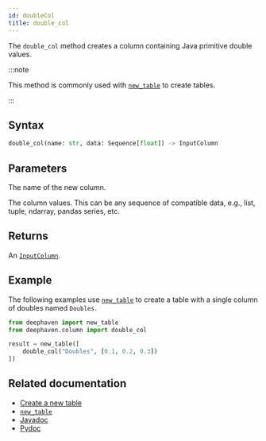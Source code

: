 ```yaml
---
id: doubleCol
title: double_col
---
```


The `double_col` method creates a column containing Java primitive double values.

:::note

This method is commonly used with [`new_table`](./newTable.md) to create tables.

:::

## Syntax

```python syntax
double_col(name: str, data: Sequence[float]) -> InputColumn
```

## Parameters

<ParamTable>
<Param name="name" type="str">

The name of the new column.

</Param>
<Param name="data" type="Sequence[float]">

The column values. This can be any sequence of compatible data, e.g., list, tuple, ndarray, pandas series, etc.

</Param>
</ParamTable>

## Returns

An [`InputColumn`](https://deephaven.io/core/pydoc/code/deephaven.column.html#deephaven.column.InputColumn).

## Example

The following examples use [`new_table`](./newTable.md) to create a table with a single column of doubles named `Doubles`.

```python
from deephaven import new_table
from deephaven.column import double_col

result = new_table([
    double_col("Doubles", [0.1, 0.2, 0.3])
])
```

## Related documentation

- [Create a new table](../../../how-to-guides/new-table.md)
- [`new_table`](./newTable.md)
- [Javadoc](<https://deephaven.io/core/javadoc/io/deephaven/engine/util/TableTools.html#doubleCol(java.lang.String,double...)>)
- [Pydoc](https://deephaven.io/core/pydoc/code/deephaven.column.html?highlight=double#deephaven.column.double_col)
